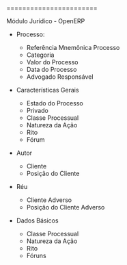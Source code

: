 =======================

Módulo Jurídico - OpenERP
* Processo:
	- Referência Mnemônica Processo
	- Categoria
	- Valor do Processo
	- Data do Processo
	- Advogado Responsável
	
* Características Gerais
	- Estado do Processo
	- Privado
	- Classe Processual
	- Natureza da Ação
	- Rito
	- Fórum
	
* Autor
	- Cliente
	- Posição do Cliente
	
* Réu
	- Cliente Adverso
	- Posição do Cliente Adverso
	
* Dados Básicos
	- Classe Processual
	- Natureza da Ação
	- Rito
	- Fóruns